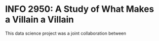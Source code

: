 # INFO 2950: A Study of What Makes a Villain a Villain

This data science project was a joint collaboration between 